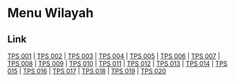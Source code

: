 # Menu Wilayah

## Link

[TPS 001](https://github.com/gigit-pemilu/pemilu-2024-19-kepulauan-bangka-belitung/tree/main/pilpres/hitung-suara/sub/19-kepulauan-bangka-belitung/sub/05-bangka-barat/sub/01-mentok/sub/1001-tanjung/sub/001-tps)
 | 
[TPS 002](https://github.com/gigit-pemilu/pemilu-2024-19-kepulauan-bangka-belitung/tree/main/pilpres/hitung-suara/sub/19-kepulauan-bangka-belitung/sub/05-bangka-barat/sub/01-mentok/sub/1001-tanjung/sub/002-tps)
 | 
[TPS 003](https://github.com/gigit-pemilu/pemilu-2024-19-kepulauan-bangka-belitung/tree/main/pilpres/hitung-suara/sub/19-kepulauan-bangka-belitung/sub/05-bangka-barat/sub/01-mentok/sub/1001-tanjung/sub/003-tps)
 | 
[TPS 004](https://github.com/gigit-pemilu/pemilu-2024-19-kepulauan-bangka-belitung/tree/main/pilpres/hitung-suara/sub/19-kepulauan-bangka-belitung/sub/05-bangka-barat/sub/01-mentok/sub/1001-tanjung/sub/004-tps)
 | 
[TPS 005](https://github.com/gigit-pemilu/pemilu-2024-19-kepulauan-bangka-belitung/tree/main/pilpres/hitung-suara/sub/19-kepulauan-bangka-belitung/sub/05-bangka-barat/sub/01-mentok/sub/1001-tanjung/sub/005-tps)
 | 
[TPS 006](https://github.com/gigit-pemilu/pemilu-2024-19-kepulauan-bangka-belitung/tree/main/pilpres/hitung-suara/sub/19-kepulauan-bangka-belitung/sub/05-bangka-barat/sub/01-mentok/sub/1001-tanjung/sub/006-tps)
 | 
[TPS 007](https://github.com/gigit-pemilu/pemilu-2024-19-kepulauan-bangka-belitung/tree/main/pilpres/hitung-suara/sub/19-kepulauan-bangka-belitung/sub/05-bangka-barat/sub/01-mentok/sub/1001-tanjung/sub/007-tps)
 | 
[TPS 008](https://github.com/gigit-pemilu/pemilu-2024-19-kepulauan-bangka-belitung/tree/main/pilpres/hitung-suara/sub/19-kepulauan-bangka-belitung/sub/05-bangka-barat/sub/01-mentok/sub/1001-tanjung/sub/008-tps)
 | 
[TPS 009](https://github.com/gigit-pemilu/pemilu-2024-19-kepulauan-bangka-belitung/tree/main/pilpres/hitung-suara/sub/19-kepulauan-bangka-belitung/sub/05-bangka-barat/sub/01-mentok/sub/1001-tanjung/sub/009-tps)
 | 
[TPS 010](https://github.com/gigit-pemilu/pemilu-2024-19-kepulauan-bangka-belitung/tree/main/pilpres/hitung-suara/sub/19-kepulauan-bangka-belitung/sub/05-bangka-barat/sub/01-mentok/sub/1001-tanjung/sub/010-tps)
 | 
[TPS 011](https://github.com/gigit-pemilu/pemilu-2024-19-kepulauan-bangka-belitung/tree/main/pilpres/hitung-suara/sub/19-kepulauan-bangka-belitung/sub/05-bangka-barat/sub/01-mentok/sub/1001-tanjung/sub/011-tps)
 | 
[TPS 012](https://github.com/gigit-pemilu/pemilu-2024-19-kepulauan-bangka-belitung/tree/main/pilpres/hitung-suara/sub/19-kepulauan-bangka-belitung/sub/05-bangka-barat/sub/01-mentok/sub/1001-tanjung/sub/012-tps)
 | 
[TPS 013](https://github.com/gigit-pemilu/pemilu-2024-19-kepulauan-bangka-belitung/tree/main/pilpres/hitung-suara/sub/19-kepulauan-bangka-belitung/sub/05-bangka-barat/sub/01-mentok/sub/1001-tanjung/sub/013-tps)
 | 
[TPS 014](https://github.com/gigit-pemilu/pemilu-2024-19-kepulauan-bangka-belitung/tree/main/pilpres/hitung-suara/sub/19-kepulauan-bangka-belitung/sub/05-bangka-barat/sub/01-mentok/sub/1001-tanjung/sub/014-tps)
 | 
[TPS 015](https://github.com/gigit-pemilu/pemilu-2024-19-kepulauan-bangka-belitung/tree/main/pilpres/hitung-suara/sub/19-kepulauan-bangka-belitung/sub/05-bangka-barat/sub/01-mentok/sub/1001-tanjung/sub/015-tps)
 | 
[TPS 016](https://github.com/gigit-pemilu/pemilu-2024-19-kepulauan-bangka-belitung/tree/main/pilpres/hitung-suara/sub/19-kepulauan-bangka-belitung/sub/05-bangka-barat/sub/01-mentok/sub/1001-tanjung/sub/016-tps)
 | 
[TPS 017](https://github.com/gigit-pemilu/pemilu-2024-19-kepulauan-bangka-belitung/tree/main/pilpres/hitung-suara/sub/19-kepulauan-bangka-belitung/sub/05-bangka-barat/sub/01-mentok/sub/1001-tanjung/sub/017-tps)
 | 
[TPS 018](https://github.com/gigit-pemilu/pemilu-2024-19-kepulauan-bangka-belitung/tree/main/pilpres/hitung-suara/sub/19-kepulauan-bangka-belitung/sub/05-bangka-barat/sub/01-mentok/sub/1001-tanjung/sub/018-tps)
 | 
[TPS 019](https://github.com/gigit-pemilu/pemilu-2024-19-kepulauan-bangka-belitung/tree/main/pilpres/hitung-suara/sub/19-kepulauan-bangka-belitung/sub/05-bangka-barat/sub/01-mentok/sub/1001-tanjung/sub/019-tps)
 | 
[TPS 020](https://github.com/gigit-pemilu/pemilu-2024-19-kepulauan-bangka-belitung/tree/main/pilpres/hitung-suara/sub/19-kepulauan-bangka-belitung/sub/05-bangka-barat/sub/01-mentok/sub/1001-tanjung/sub/020-tps)

